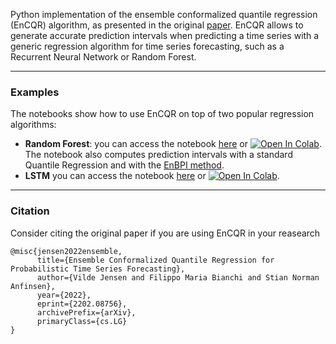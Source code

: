 Python implementation of the ensemble conformalized quantile regression (EnCQR) algorithm, as presented in the original [paper](https://arxiv.org/abs/2202.08756). 
EnCQR allows to generate accurate prediction intervals when predicting a time series with a generic regression algorithm for time series forecasting, such as a Recurrent Neural Network or Random Forest.

---
### Examples

The notebooks show how to use EnCQR on top of two popular regression algorithms:
- **Random Forest**: you can access the notebook [here](https://github.com/FilippoMB/Ensemble-Conformalized-Quantile-Regression-forProbabilistic-Time-Series-Forecasting/blob/main/EnCQR_with_RF.ipynb) or [![Open In Colab](https://colab.research.google.com/assets/colab-badge.svg)](https://colab.research.google.com/drive/12eqEZoXEnZ1G207bbuxD2X6c86FY_iiz?usp=sharing). The notebook also computes prediction intervals with a standard Quantile Regression and with the [EnBPI method](http://proceedings.mlr.press/v139/xu21h.html?ref=https://codemonkey.link).
- **LSTM** you can access the notebook [here](https://github.com/FilippoMB/Ensemble-Conformalized-Quantile-Regression-forProbabilistic-Time-Series-Forecasting/blob/main/EnCQR_with_LSTM.ipynb) or [![Open In Colab](https://colab.research.google.com/assets/colab-badge.svg)](https://colab.research.google.com/drive/19MFZ8KVe9s9Rs505u9kxJp4rmcFDqMU-?usp=sharing).

----
### Citation
Consider citing the original paper if you are using EnCQR in your reasearch

	@misc{jensen2022ensemble,
	      title={Ensemble Conformalized Quantile Regression for Probabilistic Time Series Forecasting}, 
	      author={Vilde Jensen and Filippo Maria Bianchi and Stian Norman Anfinsen},
	      year={2022},
	      eprint={2202.08756},
	      archivePrefix={arXiv},
	      primaryClass={cs.LG}
	}
